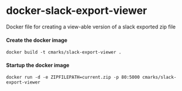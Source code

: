 # docker-slack-export-viewer

Docker file for creating a view-able version of a slack exported zip file


#### Create the docker image
```
docker build -t cmarks/slack-export-viewer .
```

#### Startup the docker image
```
docker run -d -e ZIPFILEPATH=current.zip -p 80:5000 cmarks/slack-export-viewer
```
